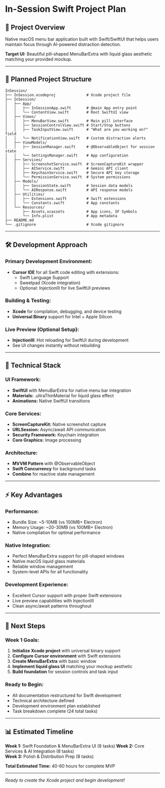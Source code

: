 # In-Session Swift Project Plan

## 🎯 **Project Overview**

Native macOS menu bar application built with Swift/SwiftUI that helps users maintain focus through AI-powered distraction detection.

**Target UI:** Beautiful pill-shaped MenuBarExtra with liquid glass aesthetic matching your provided mockup.

---

## 📁 **Planned Project Structure**

```
InSession/
├── InSession.xcodeproj              # Xcode project file
├── InSession/
│   ├── App/
│   │   ├── InSessionApp.swift       # @main App entry point
│   │   └── ContentView.swift        # Root SwiftUI view
│   ├── Views/
│   │   ├── MenuBarView.swift        # Main pill interface
│   │   ├── SessionControlView.swift # Start/Stop buttons
│   │   ├── TaskInputView.swift      # "What are you working on?" field
│   │   └── NotificationView.swift   # Custom distraction alerts
│   ├── ViewModels/
│   │   ├── SessionManager.swift     # @ObservableObject for session state
│   │   └── SettingsManager.swift    # App configuration
│   ├── Services/
│   │   ├── ScreenshotService.swift  # ScreenCaptureKit wrapper
│   │   ├── AIService.swift          # Gemini API client
│   │   ├── KeychainService.swift    # Secure API key storage
│   │   └── PermissionService.swift  # System permissions
│   ├── Models/
│   │   ├── SessionState.swift       # Session data models
│   │   └── AIResponse.swift         # API response models
│   ├── Utilities/
│   │   ├── Extensions.swift         # Swift extensions
│   │   └── Constants.swift          # App constants
│   └── Resources/
│       ├── Assets.xcassets          # App icons, SF Symbols
│       └── Info.plist               # App metadata
├── README.md
└── .gitignore                       # Xcode gitignore
```

---

## 🛠 **Development Approach**

### **Primary Development Environment:**
- **Cursor IDE** for all Swift code editing with extensions:
  - Swift Language Support
  - Sweetpad (Xcode integration)
  - Optional: InjectionIII for live SwiftUI previews

### **Building & Testing:**
- **Xcode** for compilation, debugging, and device testing
- **Universal Binary** support for Intel + Apple Silicon

### **Live Preview (Optional Setup):**
- **InjectionIII**: Hot reloading for SwiftUI during development
- See UI changes instantly without rebuilding

---

## 🎨 **Technical Stack**

### **UI Framework:**
- **SwiftUI** with MenuBarExtra for native menu bar integration
- **Materials:** .ultraThinMaterial for liquid glass effect
- **Animations:** Native SwiftUI transitions

### **Core Services:**
- **ScreenCaptureKit:** Native screenshot capture
- **URLSession:** Async/await API communication
- **Security Framework:** Keychain integration
- **Core Graphics:** Image processing

### **Architecture:**
- **MVVM Pattern** with @ObservableObject
- **Swift Concurrency** for background tasks
- **Combine** for reactive state management

---

## ⚡ **Key Advantages**

### **Performance:**
- Bundle Size: ~5-10MB (vs 100MB+ Electron)
- Memory Usage: ~20-30MB (vs 100MB+ Electron)
- Native compilation for optimal performance

### **Native Integration:**
- Perfect MenuBarExtra support for pill-shaped windows
- Native macOS liquid glass materials
- Reliable window management
- System-level APIs for all functionality

### **Development Experience:**
- Excellent Cursor support with proper Swift extensions
- Live preview capabilities with InjectionIII
- Clean async/await patterns throughout

---

## 🚀 **Next Steps**

### **Week 1 Goals:**
1. **Initialize Xcode project** with universal binary support
2. **Configure Cursor environment** with Swift extensions
3. **Create MenuBarExtra** with basic window
4. **Implement liquid glass UI** matching your mockup aesthetic
5. **Build foundation** for session controls and task input

### **Ready to Begin:**
- All documentation restructured for Swift development
- Technical architecture defined
- Development environment plan established
- Task breakdown complete (24 total tasks)

---

## 📊 **Estimated Timeline**

**Week 1:** Swift Foundation & MenuBarExtra UI (8 tasks)
**Week 2:** Core Services & AI Integration (8 tasks)  
**Week 3:** Polish & Distribution Prep (8 tasks)

**Total Estimated Time:** 40-60 hours for complete MVP

---

*Ready to create the Xcode project and begin development!* 